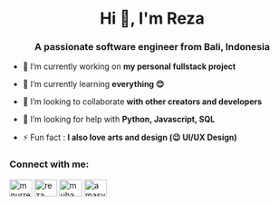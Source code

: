 <h1 align="center">Hi 👋, I'm Reza</h1>
<h3 align="center">A passionate software engineer from Bali, Indonesia</h3>

- 🔭 I’m currently working on **my personal fullstack project**

- 🌱 I’m currently learning **everything 😊**

- 👯 I’m looking to collaborate **with other creators and developers**

- 🤝 I’m looking for help with **Python, Javascript, SQL**

- ⚡ Fun fact : **I also love arts and design (😉 UI/UX Design)**

<p align="left">
<h3 align="left">Connect with me:</h3>
<a href="https://twitter.com/mnurreza" target="blank"><img align="center" src="https://cdn.jsdelivr.net/npm/simple-icons@3.0.1/icons/twitter.svg" alt="mnurreza" height="30" width="40" /></a>
<a href="https://linkedin.com/in/reza-a-9b590311b" target="blank"><img align="center" src="https://cdn.jsdelivr.net/npm/simple-icons@3.0.1/icons/linkedin.svg" alt="reza a'masyi" height="30" width="40" /></a>
<a href="https://fb.com/reza.amasyi" target="blank"><img align="center" src="https://cdn.jsdelivr.net/npm/simple-icons@3.0.1/icons/facebook.svg" alt="muhammad nur reza a'masyi" height="30" width="40" /></a>
<a href="https://instagram.com/a.masyi_reza" target="blank"><img align="center" src="https://cdn.jsdelivr.net/npm/simple-icons@3.0.1/icons/instagram.svg" alt="amasyi_reza" height="30" width="40" /></a>
</p>
